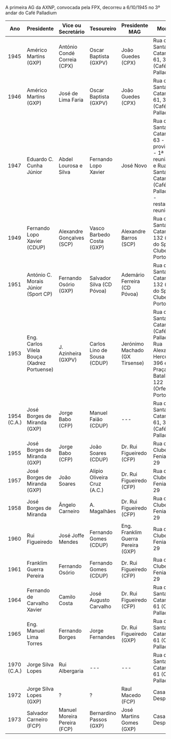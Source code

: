A primeira AG da AXNP, convocada pela FPX, decorreu a 6/10/1945 no 3º andar do Café Palladium

| Ano   |  Presidente            | Vice ou Secretário           |       Tesoureiro       |   Presidente MAG     |         Morada                                      |
| ----  |       ---              |       ---                    |            ---         |       -----          |                      ----                           |
| 1945  |  Américo Martins (GXP) | António Condé Correia  (CPX) | Oscar Baptista (GXPV)  | João Guedes (CPX)    |       Rua de Santa Catarina, 61, 3º (Café Palladium)|
| 1946  |  Américo Martins (GXP) | José de Lima Faria           | Oscar Baptista (GXPV)  | João Guedes (CPX)    |       Rua de Santa Catarina, 61, 3º (Café Palladium)|
| 1947  |  Eduardo C. Cunha Júnior  | Abdel Lourosa e Silva     |  Fernando Lopo Xavier  |   José Novo          |       Rua de Santa Catarina, 63 -provisória - 1ª reunião - e Rua de Santa Catarina (Café Palladium) - restantes reuniões|
| 1949  | Fernando Lopo Xavier  (CDUP) | Alexandre Gonçalves (SCP) | Vasco Barbedo Costa (GXP) | Alexandre Barros (SCP) | Rua de Santa Catarina, 132  (sede do Sport Clube do Porto) |
| 1951  | António C. Morais Júnior (Sport CP) | Fernando Osório (GXP) | Salvador Silva (CD Póvoa) |  Ademário Ferreira (CD Póvoa) | Rua de Santa Catarina, 132  (sede do Sport Clube do Porto) |
| 1953  |  Eng. Carlos Vilela Bouça (Xadrez Portuense)| J. Azinheira (GXPV) |  Carlos Lino de Sousa (CDUP) |  Jerónimo Machado (GX Tirsense)   | Rua de Santa Catarina (Café Palladium), Rua Alexandre Herculano, 396 e Praça da Batalha, 122 (Orfeão do Porto) |
| 1954 (C.A.) | José Borges de Miranda (GXP) | Jorge Babo (CFP) |  Manuel Faião (CDUP)   |       ---        |      Rua de Santa Catarina, 61, 3º (Café Palladium) |
| 1955 | José Borges de Miranda (GXP) | Jorge Babo (CFP)        |  João Soares (CDUP)    | Dr. Rui Figueiredo (CFP) | Rua do Clube Fenianos, 29 |
| 1957 | José Borges de Miranda (GXP) | João Soares             |  Alipio Oliveira Cruz (A.C.) |  Dr. Rui Figueiredo (CFP) | Rua do Clube Fenianos, 29 |
| 1958 | José Borges de Miranda       | Ângelo Carneiro         |  A. Magalhães          | Dr. Rui Figueiredo (CFP) |       Rua do Clube Fenianos, 29 |
| 1960 | Rui Figueiredo               | José Joffe Mendes       | Fernando Gomes (CDUP)  | Eng. Franklim Guerra Pereira (GXP) |       Rua do Clube Fenianos, 29 |
| 1961 | Franklim Guerra Pereira      | Fernando Osório         | Fernando Gomes (CDUP)  | Dr. Rui Figueiredo (CFP) |       Rua do Clube Fenianos, 29 |
| 1964 | Fernando de Carvalho Xavier  | Camilo Costa            | José Augusto Carvalho  | Dr. Rui Figueiredo (CFP) |       Rua de Santa Catarina, 61  (Café Palladium)|
| 1965 | Eng. Manuel Lima Torres      | Fernando Borges         | Jorge Fernandes        | Dr. Rui Figueiredo (GXP) |       Rua de Santa Catarina, 61  (Café Palladium)|
| 1970 (C.A.) | Jorge Silva Lopes     | Rui Albergaria          | ---                    | ---                      |       Rua de Santa Catarina, 61  (Café Palladium)|
| 1972 | Jorge Silva Lopes (GXP)      | ?          | ?                   | Raul Macedo (FCP)        |       Casa do Desporto|
| 1973 | Salvador Carneiro (FCP)      | Manuel Moreira Pereira (FCP) | Bernardino Passos (GXP) | José Martins Gomes (GXP)|       Casa do Desporto|

